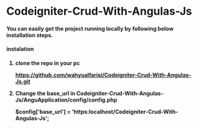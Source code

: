 # Codeigniter-Crud-With-Angulas-Js

<h4> You can easily get the project running locally by following below installation steps. </h4>

<h4>instalation<h4>

1. clone the repo in your pc <br>

    https://github.com/wahyualfarisi/Codeigniter-Crud-With-Angulas-Js.git
    
2. Change the base_url in Codeigniter-Crud-With-Angulas-Js/AnguApplication/config/config.php<br>

    $config['base_url'] = 'https:localhost/Codeigniter-Crud-With-Angulas-Js';


